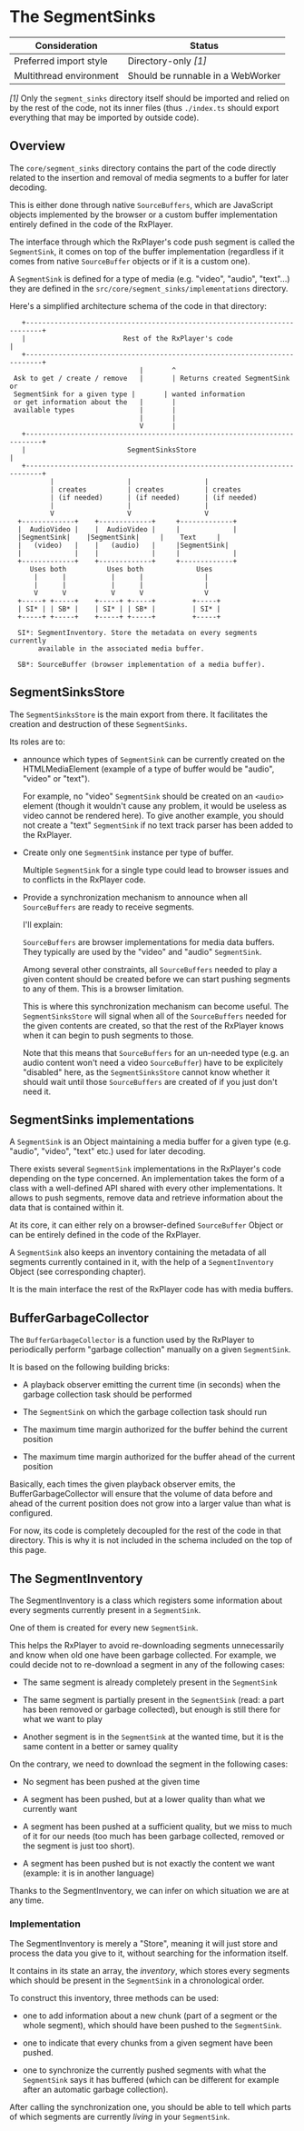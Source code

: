 # The SegmentSinks

| Consideration           | Status                            |
| ----------------------- | --------------------------------- |
| Preferred import style  | Directory-only _[1]_              |
| Multithread environment | Should be runnable in a WebWorker |

_[1]_ Only the `segment_sinks` directory itself should be imported and relied on by the
rest of the code, not its inner files (thus `./index.ts` should export everything that may
be imported by outside code).

## Overview

The `core/segment_sinks` directory contains the part of the code directly related to the
insertion and removal of media segments to a buffer for later decoding.

This is either done through native `SourceBuffers`, which are JavaScript objects
implemented by the browser or a custom buffer implementation entirely defined in the code
of the RxPlayer.

The interface through which the RxPlayer's code push segment is called the `SegmentSink`,
it comes on top of the buffer implementation (regardless if it comes from native
`SourceBuffer` objects or if it is a custom one).

A `SegmentSink` is defined for a type of media (e.g. "video", "audio", "text"...) they are
defined in the `src/core/segment_sinks/implementations` directory.

Here's a simplified architecture schema of the code in that directory:

```
   +--------------------------------------------------------------------------+
   |                        Rest of the RxPlayer's code                       |
   +--------------------------------------------------------------------------+
                                |       ^
 Ask to get / create / remove   |       | Returns created SegmentSink or
 SegmentSink for a given type |       | wanted information
 or get information about the   |       |
 available types                |       |
                                |       |
                                V       |
   +--------------------------------------------------------------------------+
   |                         SegmentSinksStore                              |
   +--------------------------------------------------------------------------+
          |                  |                  |
          | creates          | creates          | creates
          | (if needed)      | (if needed)      | (if needed)
          |                  |                  |
          V                  V                  V
  +-------------+    +-------------+     +-------------+
  |  AudioVideo |    |  AudioVideo |     |             |
  |SegmentSink|    |SegmentSink|     |    Text     |
  |   (video)   |    |   (audio)   |     |SegmentSink|
  |             |    |             |     |             |
  +-------------+    +-------------+     +-------------+
     Uses both          Uses both             Uses
      |      |           |      |               |
      |      |           |      |               |
      V      V           V      V               V
  +-----+ +-----+    +-----+ +-----+         +-----+
  | SI* | | SB* |    | SI* | | SB* |         | SI* |
  +-----+ +-----+    +-----+ +-----+         +-----+

  SI*: SegmentInventory. Store the metadata on every segments currently
       available in the associated media buffer.

  SB*: SourceBuffer (browser implementation of a media buffer).
```

## SegmentSinksStore

The `SegmentSinksStore` is the main export from there. It facilitates the creation and
destruction of these `SegmentSinks`.

Its roles are to:

- announce which types of `SegmentSink` can be currently created on the HTMLMediaElement
  (example of a type of buffer would be "audio", "video" or "text").

  For example, no "video" `SegmentSink` should be created on an `<audio>` element (though
  it wouldn't cause any problem, it would be useless as video cannot be rendered here). To
  give another example, you should not create a "text" `SegmentSink` if no text track
  parser has been added to the RxPlayer.

- Create only one `SegmentSink` instance per type of buffer.

  Multiple `SegmentSink` for a single type could lead to browser issues and to conflicts
  in the RxPlayer code.

- Provide a synchronization mechanism to announce when all `SourceBuffers` are ready to
  receive segments.

  I'll explain:

  `SourceBuffers` are browser implementations for media data buffers. They typically are
  used by the "video" and "audio" `SegmentSink`.

  Among several other constraints, all `SourceBuffers` needed to play a given content
  should be created before we can start pushing segments to any of them. This is a browser
  limitation.

  This is where this synchronization mechanism can become useful. The `SegmentSinksStore`
  will signal when all of the `SourceBuffers` needed for the given contents are created,
  so that the rest of the RxPlayer knows when it can begin to push segments to those.

  Note that this means that `SourceBuffers` for an un-needed type (e.g. an audio content
  won't need a video `SourceBuffer`) have to be explicitely "disabled" here, as the
  `SegmentSinksStore` cannot know whether it should wait until those `SourceBuffers` are
  created of if you just don't need it.

## SegmentSinks implementations

A `SegmentSink` is an Object maintaining a media buffer for a given type (e.g. "audio",
"video", "text" etc.) used for later decoding.

There exists several `SegmentSink` implementations in the RxPlayer's code depending on the
type concerned. An implementation takes the form of a class with a well-defined API shared
with every other implementations. It allows to push segments, remove data and retrieve
information about the data that is contained within it.

At its core, it can either rely on a browser-defined `SourceBuffer` Object or can be
entirely defined in the code of the RxPlayer.

A `SegmentSink` also keeps an inventory containing the metadata of all segments currently
contained in it, with the help of a `SegmentInventory` Object (see corresponding chapter).

It is the main interface the rest of the RxPlayer code has with media buffers.

## BufferGarbageCollector

The `BufferGarbageCollector` is a function used by the RxPlayer to periodically perform
"garbage collection" manually on a given `SegmentSink`.

It is based on the following building bricks:

- A playback observer emitting the current time (in seconds) when the garbage collection
  task should be performed

- The `SegmentSink` on which the garbage collection task should run

- The maximum time margin authorized for the buffer behind the current position

- The maximum time margin authorized for the buffer ahead of the current position

Basically, each times the given playback observer emits, the BufferGarbageCollector will
ensure that the volume of data before and ahead of the current position does not grow into
a larger value than what is configured.

For now, its code is completely decoupled for the rest of the code in that directory. This
is why it is not included in the schema included on the top of this page.

## The SegmentInventory

The SegmentInventory is a class which registers some information about every segments
currently present in a `SegmentSink`.

One of them is created for every new `SegmentSink`.

This helps the RxPlayer to avoid re-downloading segments unnecessarily and know when old
one have been garbage collected. For example, we could decide not to re-download a segment
in any of the following cases:

- The same segment is already completely present in the `SegmentSink`

- The same segment is partially present in the `SegmentSink` (read: a part has been
  removed or garbage collected), but enough is still there for what we want to play

- Another segment is in the `SegmentSink` at the wanted time, but it is the same content
  in a better or samey quality

On the contrary, we need to download the segment in the following cases:

- No segment has been pushed at the given time

- A segment has been pushed, but at a lower quality than what we currently want

- A segment has been pushed at a sufficient quality, but we miss to much of it for our
  needs (too much has been garbage collected, removed or the segment is just too short).

- A segment has been pushed but is not exactly the content we want (example: it is in
  another language)

Thanks to the SegmentInventory, we can infer on which situation we are at any time.

### Implementation

The SegmentInventory is merely a "Store", meaning it will just store and process the data
you give to it, without searching for the information itself.

It contains in its state an array, the _inventory_, which stores every segments which
should be present in the `SegmentSink` in a chronological order.

To construct this inventory, three methods can be used:

- one to add information about a new chunk (part of a segment or the whole segment), which
  should have been pushed to the `SegmentSink`.

- one to indicate that every chunks from a given segment have been pushed.

- one to synchronize the currently pushed segments with what the `SegmentSink` says it has
  buffered (which can be different for example after an automatic garbage collection).

After calling the synchronization one, you should be able to tell which parts of which
segments are currently _living_ in your `SegmentSink`.

